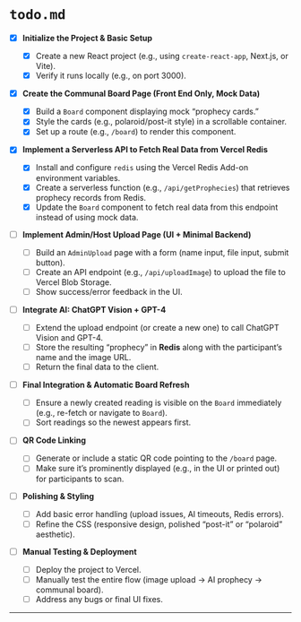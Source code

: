 # `todo.md`

- [x] **Initialize the Project & Basic Setup**

  - [x] Create a new React project (e.g., using `create-react-app`, Next.js, or Vite).
  - [x] Verify it runs locally (e.g., on port 3000).

- [x] **Create the Communal Board Page (Front End Only, Mock Data)**

  - [x] Build a `Board` component displaying mock “prophecy cards.”
  - [x] Style the cards (e.g., polaroid/post-it style) in a scrollable container.
  - [x] Set up a route (e.g., `/board`) to render this component.

- [x] **Implement a Serverless API to Fetch Real Data from Vercel Redis**

  - [x] Install and configure `redis` using the Vercel Redis Add-on environment variables.
  - [x] Create a serverless function (e.g., `/api/getProphecies`) that retrieves prophecy records from Redis.
  - [x] Update the `Board` component to fetch real data from this endpoint instead of using mock data.

- [ ] **Implement Admin/Host Upload Page (UI + Minimal Backend)**

  - [ ] Build an `AdminUpload` page with a form (name input, file input, submit button).
  - [ ] Create an API endpoint (e.g., `/api/uploadImage`) to upload the file to Vercel Blob Storage.
  - [ ] Show success/error feedback in the UI.

- [ ] **Integrate AI: ChatGPT Vision + GPT-4**

  - [ ] Extend the upload endpoint (or create a new one) to call ChatGPT Vision and GPT-4.
  - [ ] Store the resulting “prophecy” in **Redis** along with the participant’s name and the image URL.
  - [ ] Return the final data to the client.

- [ ] **Final Integration & Automatic Board Refresh**

  - [ ] Ensure a newly created reading is visible on the `Board` immediately (e.g., re-fetch or navigate to `Board`).
  - [ ] Sort readings so the newest appears first.

- [ ] **QR Code Linking**

  - [ ] Generate or include a static QR code pointing to the `/board` page.
  - [ ] Make sure it’s prominently displayed (e.g., in the UI or printed out) for participants to scan.

- [ ] **Polishing & Styling**

  - [ ] Add basic error handling (upload issues, AI timeouts, Redis errors).
  - [ ] Refine the CSS (responsive design, polished “post-it” or “polaroid” aesthetic).

- [ ] **Manual Testing & Deployment**
  - [ ] Deploy the project to Vercel.
  - [ ] Manually test the entire flow (image upload → AI prophecy → communal board).
  - [ ] Address any bugs or final UI fixes.

---
